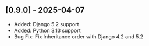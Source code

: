 ## [0.9.0] - 2025-04-07
- Added: Django 5.2 support
- Added: Python 3.13 support
- Bug Fix: Fix Inheritance order with Django 4.2 and 5.2
